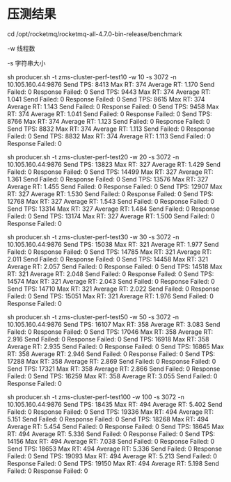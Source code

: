# 压测结果

cd /opt/rocketmq/rocketmq-all-4.7.0-bin-release/benchmark



-w 线程数

-s 字符串大小

sh producer.sh -t zms-cluster-perf-test10 -w 10 -s 3072 -n 10.105.160.44:9876
Send TPS: 8413 Max RT: 374 Average RT:  1.170 Send Failed: 0 Response Failed: 0
Send TPS: 9443 Max RT: 374 Average RT:  1.041 Send Failed: 0 Response Failed: 0
Send TPS: 8615 Max RT: 374 Average RT:  1.143 Send Failed: 0 Response Failed: 0
Send TPS: 9458 Max RT: 374 Average RT:  1.041 Send Failed: 0 Response Failed: 0
Send TPS: 8766 Max RT: 374 Average RT:  1.123 Send Failed: 0 Response Failed: 0
Send TPS: 8832 Max RT: 374 Average RT:  1.113 Send Failed: 0 Response Failed: 0
Send TPS: 8832 Max RT: 374 Average RT:  1.113 Send Failed: 0 Response Failed: 0

sh producer.sh -t zms-cluster-perf-test20 -w 20 -s 3072 -n 10.105.160.44:9876
Send TPS: 13823 Max RT: 327 Average RT:  1.429 Send Failed: 0 Response Failed: 0
Send TPS: 14499 Max RT: 327 Average RT:  1.361 Send Failed: 0 Response Failed: 0
Send TPS: 13576 Max RT: 327 Average RT:  1.455 Send Failed: 0 Response Failed: 0
Send TPS: 12907 Max RT: 327 Average RT:  1.530 Send Failed: 0 Response Failed: 0
Send TPS: 12768 Max RT: 327 Average RT:  1.543 Send Failed: 0 Response Failed: 0
Send TPS: 13314 Max RT: 327 Average RT:  1.484 Send Failed: 0 Response Failed: 0
Send TPS: 13174 Max RT: 327 Average RT:  1.500 Send Failed: 0 Response Failed: 0

sh producer.sh -t zms-cluster-perf-test30 -w 30 -s 3072 -n 10.105.160.44:9876
Send TPS: 15038 Max RT: 321 Average RT:  1.977 Send Failed: 0 Response Failed: 0
Send TPS: 14785 Max RT: 321 Average RT:  2.011 Send Failed: 0 Response Failed: 0
Send TPS: 14458 Max RT: 321 Average RT:  2.057 Send Failed: 0 Response Failed: 0
Send TPS: 14518 Max RT: 321 Average RT:  2.048 Send Failed: 0 Response Failed: 0
Send TPS: 14574 Max RT: 321 Average RT:  2.043 Send Failed: 0 Response Failed: 0
Send TPS: 14710 Max RT: 321 Average RT:  2.022 Send Failed: 0 Response Failed: 0
Send TPS: 15051 Max RT: 321 Average RT:  1.976 Send Failed: 0 Response Failed: 0

sh producer.sh -t zms-cluster-perf-test50 -w 50 -s 3072 -n 10.105.160.44:9876
Send TPS: 16107 Max RT: 358 Average RT:  3.083 Send Failed: 0 Response Failed: 0
Send TPS: 17046 Max RT: 358 Average RT:  2.916 Send Failed: 0 Response Failed: 0
Send TPS: 16918 Max RT: 358 Average RT:  2.935 Send Failed: 0 Response Failed: 0
Send TPS: 16865 Max RT: 358 Average RT:  2.946 Send Failed: 0 Response Failed: 0
Send TPS: 17288 Max RT: 358 Average RT:  2.869 Send Failed: 0 Response Failed: 0
Send TPS: 17321 Max RT: 358 Average RT:  2.866 Send Failed: 0 Response Failed: 0
Send TPS: 16259 Max RT: 358 Average RT:  3.055 Send Failed: 0 Response Failed: 0

sh producer.sh -t zms-cluster-perf-test100 -w 100 -s 3072 -n 10.105.160.44:9876
Send TPS: 18435 Max RT: 494 Average RT:  5.402 Send Failed: 0 Response Failed: 0
Send TPS: 19336 Max RT: 494 Average RT:  5.151 Send Failed: 0 Response Failed: 0
Send TPS: 18268 Max RT: 494 Average RT:  5.454 Send Failed: 0 Response Failed: 0
Send TPS: 18645 Max RT: 494 Average RT:  5.336 Send Failed: 0 Response Failed: 0
Send TPS: 14156 Max RT: 494 Average RT:  7.038 Send Failed: 0 Response Failed: 0
Send TPS: 18653 Max RT: 494 Average RT:  5.336 Send Failed: 0 Response Failed: 0
Send TPS: 19093 Max RT: 494 Average RT:  5.213 Send Failed: 0 Response Failed: 0
Send TPS: 19150 Max RT: 494 Average RT:  5.198 Send Failed: 0 Response Failed: 0